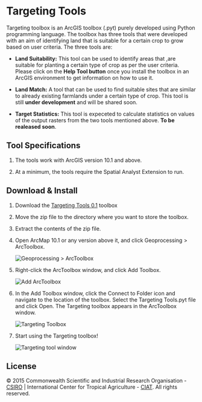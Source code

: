 Targeting Tools
===============

Targeting toolbox is an ArcGIS toolbox (.pyt) purely developed using Python programming language. The toolbox has three tools that were developed with an aim of identifying land that is suitable for a certain crop to grow based on user criteria. The three tools are:

* **Land Suitability:** This tool can be used to identify areas that ,are suitable for planting a certain type of crop as per the user criteria. Please click on the **Help Tool button** once you install the toolbox in an ArcGIS environment to get information on how to use it.

* **Land Match:** A tool that can be used to find suitable sites that are similar to already existing farmlands under a certain type of crop. This tool is still **under development** and will be shared soon.

* **Target Statistics:** This tool is expeceted to calculate statistics on values of the output rasters from the two tools mentioned above. **To be realeased soon**.


## Tool Specifications

1. The tools work with ArcGIS version 10.1 and above. 

2. At a minimum, the tools require the Spatial Analyst Extension to run.

## Download & Install

1. Download the [Targeting Tools 0.1](https://github.com/nkoech/Targeting_Tools_10_1/releases/download/v0.1/Targeting_Tools_0.1.zip) toolbox

2. Move the zip file to the directory where you want to store the toolbox.
 
3. Extract the contents of the zip file.

4. Open ArcMap 10.1 or any version above it, and click Geoprocessing > ArcToolbox.

	![Geoprocessing > ArcToolbox](https://raw.githubusercontent.com/nkoech/Targeting_Tools_10_1/master/img/gp_arctoolbox.png)

5. Right-click the ArcToolbox window, and click Add Toolbox.

	![Add ArcToolbox](https://raw.githubusercontent.com/nkoech/Targeting_Tools_10_1/master/img/add_toolbox.png)

6. In the Add Toolbox window, click the Connect to Folder icon and navigate to the location of the toolbox. Select the Targeting Tools.pyt file and click Open. The Targeting toolbox appears in the ArcToolbox window.

	![Targeting Toolbox](https://raw.githubusercontent.com/nkoech/Targeting_Tools_10_1/master/img/targeting_toolbox.png)

7. Start using the Targeting toolbox!

	![Targeting tool window](https://raw.githubusercontent.com/nkoech/Targeting_Tools_10_1/master/img/targeting_toolbox_window.png)

## License

© 2015 Commonwealth Scientific and Industrial Research Organisation - [CSIRO](http://www.csiro.au/) | International Center for Tropical Agriculture - [CIAT](http://ciat.cgiar.org/). All rights reserved.
